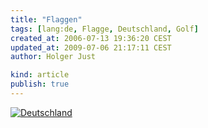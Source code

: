 ```yaml
---
title: "Flaggen"
tags: [lang:de, Flagge, Deutschland, Golf]
created_at: 2006-07-13 19:36:20 CEST
updated_at: 2009-07-06 21:17:11 CEST
author: Holger Just

kind: article
publish: true
---
```


<a href="http://www.flickr.com/photos/meine-erde/188871031/"><img src="http://static.flickr.com/49/188871031_64edb4222c.jpg" alt="Deutschland" title="" class="center"/></a>